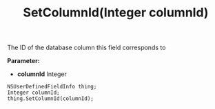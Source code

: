 ﻿---
uid: crmscript_ref_NSUserDefinedFieldInfo_SetColumnId
title: SetColumnId(Integer columnId)
intellisense: NSUserDefinedFieldInfo.SetColumnId
keywords: NSUserDefinedFieldInfo, GetColumnId
so.topic: reference
---

The ID of the database column this field corresponds to

**Parameter:** 
 - **columnId** Integer

```crmscript
NSUserDefinedFieldInfo thing;
Integer columnId;
thing.SetColumnId(columnId);
```

